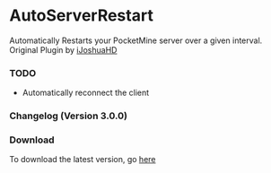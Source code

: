 # AutoServerRestart
Automatically Restarts your PocketMine server over a given interval.
Original Plugin by [iJoshuaHD](https://github.com/iJoshuaHD)

### TODO
- Automatically reconnect the client

### Changelog (Version 3.0.0)

### Download
To download the latest version, go [here](https://github.com/LeronDoesGM/AutoServerRestart/releases)